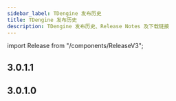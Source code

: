 ```yaml
---
sidebar_label: TDengine 发布历史
title: TDengine 发布历史
description: TDengine 发布历史、Release Notes 及下载链接
---
```


import Release from "/components/ReleaseV3";


## 3.0.1.1

<Release type="tdengine" version="3.0.1.1" />

## 3.0.1.0

<Release type="tdengine" version="3.0.1.0" />

